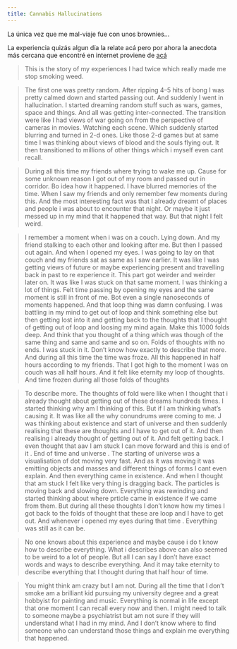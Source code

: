 ```yaml
---
title: Cannabis Hallucinations
---
```


La única vez que me mal-viaje fue con unos brownies...

La experiencia quizás algun día la relate acá pero por ahora la anecdota más cercana que encontré en internet proviene de [acá](https://www.quora.com/Could-cannabis-cause-hallucinations/answers/111997945)

>This is the story of my experiences I had twice which really made me stop smoking weed.

>The first one was pretty random. After ripping 4–5 hits of bong I was pretty calmed down and started passing out. And suddenly I went in hallucination. I started dreaming random stuff such as wars, games, space and things. And all was getting inter-connected. The transition were like I had views of war going on from the perspective of cameras in movies. Watching each scene. Which suddenly started blurring and turned in 2-d ones. Like those 2-d games but at same time I was thinking about views of blood and the souls flying out. It then transitioned to millions of other things which i myself even cant recall.

>During all this time my friends where trying to wake me up. Cause for some unknown reason I got out of my room and passed out in corridor. Bo idea how it happened. I have blurred memories of the time. When I saw my friends and only remember few moments during this. And the most interesting fact was that I already dreamt of places and people i was about to encounter that night. Or maybe it just messed up in my mind that it happened that way. But that night I felt weird.

>I remember a moment when i was on a couch. Lying down. And my friend stalking to each other and looking after me. But then I passed out again. And when I opened my eyes. I was going to lay on that couch and my friends sat as same as I saw earlier. It was like I was getting views of future or maybe experiencing present and travelling back in past to re experience it. This part got weirder and weirder later on. It was like I was stuck on that same moment. I was thinking a lot of things. Felt time passing by opening my eyes and the same moment is still in front of me. Bot even a single nanoseconds of moments happened. And that loop thing was damn confusing. I was battling in my mind to get out of loop and think something else but then getting lost into it and getting back to the thoughts that I thought of getting out of loop and loosing my mind again. Make this 1000 folds deep. And think that you thought of a thing which was though of the same thing and same and same and so on. Folds of thoughts with no ends. I was stuck in it. Don’t know how exactly to describe that more. And during all this time the time was froze. All this happened in half hours according to my friends. That I got high to the moment I was on couch was all half hours. And it felt like eternity my loop of thoughts. And time frozen during all those folds of thoughts

>To describe more. The thoughts of fold were like when I thought that i already thought about getting out of these dreams hundreds times. I started thinking why am I thinking of this. But if I am thinking what’s causing it. It was like all the why conundrums were coming to me. J was thinking about existence and start of universe and then suddenly realising that these are thoughts and I have to get out of it. And then realising i already thought of getting out of it. And felt getting back. I even thought that aav I am stuck I can move forward and this is end of it . End of time and universe . The starting of universe was a visualisation of dot moving very fast. And as it was moving it was emitting objects and masses and different things of forms I cant even explain. And then everything came in existence. And when I thought that am stuck I felt like very thing is dragging back. The particles is moving back and slowing down. Everything was rewinding and started thinking about where prticle came in existence if we came from them. But during all these thoughts I don’t know how my times I got back to the folds of thought that these are loop and I have to get out. And whenever i opened my eyes during that time . Everything was still as it can be.

>No one knows about this experience and maybe cause i do t know how to describe everything. What i describes above can also seemed to be weird to a lot of people. But all I can say I don’t have exact words and ways to describe everything. And it may take eternity to describe everything that I thought during that half hour of time.

>You might think am crazy but I am not. During all the time that I don’t smoke am a brilliant kid pursuing my university degree and a great hobbyist for painting and music. Everything is normal in life except that one moment I can recall every now and then. I might need to talk to someone maybe a psychiatrist but am not sure if they will understand what I had in my mind. And I don’t know where to find someone who can understand those things and explain me everything that happened.